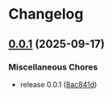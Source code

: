 # Changelog

## [0.0.1](https://github.com/earlyai/agent/compare/v0.0.1...v0.0.1) (2025-09-17)


### Miscellaneous Chores

* release 0.0.1 ([8ac841d](https://github.com/earlyai/agent/commit/8ac841dda555ac865c81b6765ee128249f7d3bc6))
